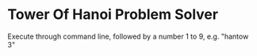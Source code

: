 # Tower Of Hanoi Problem Solver
Execute through command line, followed by a number 1 to 9,
e.g. "hantow 3"
